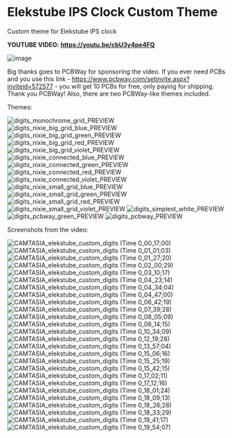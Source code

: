 # Elekstube IPS Clock Custom Theme
Custom theme for Elekstube IPS clock

**YOUTUBE VIDEO: https://youtu.be/cbU3y4pe4FQ**

![image](https://github.com/upiir/elekstube_ips_custom_theme/assets/117754156/58c52f18-3ce1-4793-b83d-40573f6645aa)


Big thanks goes to PCBWay for sponsoring the video. If you ever need PCBs and you use this link - https://www.pcbway.com/setinvite.aspx?inviteid=572577 - you will get 10 PCBs for free, only paying for shipping. Thank you PCBWay! Also, there are two PCBWay-like themes included. 


Themes:

![digits_monochrome_grid_PREVIEW](https://github.com/upiir/elekstube_ips_custom_theme/assets/117754156/36e12546-18da-488a-8509-0d9432a53711)
![digits_nixie_big_grid_blue_PREVIEW](https://github.com/upiir/elekstube_ips_custom_theme/assets/117754156/f1ad9505-b848-4edf-8df3-07d4992880f1)
![digits_nixie_big_grid_green_PREVIEW](https://github.com/upiir/elekstube_ips_custom_theme/assets/117754156/0e2610dd-b597-4b48-ab9e-cc1a038856a1)
![digits_nixie_big_grid_red_PREVIEW](https://github.com/upiir/elekstube_ips_custom_theme/assets/117754156/897fef1b-11b5-4b30-a2bc-b2fd6e6ad2ee)
![digits_nixie_big_grid_violet_PREVIEW](https://github.com/upiir/elekstube_ips_custom_theme/assets/117754156/41e16997-172f-41b8-a61e-67d6c951289b)
![digits_nixie_connected_blue_PREVIEW](https://github.com/upiir/elekstube_ips_custom_theme/assets/117754156/7b74075a-17ee-4e57-8b8e-a50a5707e669)
![digits_nixie_connected_green_PREVIEW](https://github.com/upiir/elekstube_ips_custom_theme/assets/117754156/80f4e76d-bf59-4f6f-bdf1-aac915ced9cf)
![digits_nixie_connected_red_PREVIEW](https://github.com/upiir/elekstube_ips_custom_theme/assets/117754156/d6e425d9-de0d-492b-943f-fa3b8d3e1aaf)
![digits_nixie_connected_violet_PREVIEW](https://github.com/upiir/elekstube_ips_custom_theme/assets/117754156/2c9f6024-7883-4989-b655-86a1d9b0646f)
![digits_nixie_small_grid_blue_PREVIEW](https://github.com/upiir/elekstube_ips_custom_theme/assets/117754156/81bf24e1-6897-46ce-ae8d-953a6d96fa2e)
![digits_nixie_small_grid_green_PREVIEW](https://github.com/upiir/elekstube_ips_custom_theme/assets/117754156/b9d4dc1f-82bc-44be-a0c9-8136fb141463)
![digits_nixie_small_grid_red_PREVIEW](https://github.com/upiir/elekstube_ips_custom_theme/assets/117754156/dc720e2d-3bf5-444e-aa4b-6be9f4ad8fda)
![digits_nixie_small_grid_violet_PREVIEW](https://github.com/upiir/elekstube_ips_custom_theme/assets/117754156/d11b965f-5807-4eb7-8cbe-1b623f8460f8)
![digits_simplest_white_PREVIEW](https://github.com/upiir/elekstube_ips_custom_theme/assets/117754156/a6f63efd-b88e-4db9-9c34-4806d13b11ec)
![digits_pcbway_green_PREVIEW](https://github.com/upiir/elekstube_ips_custom_theme/assets/117754156/909f5624-5309-41dc-b66c-6e46cb0a2474)
![digits_pcbway_PREVIEW](https://github.com/upiir/elekstube_ips_custom_theme/assets/117754156/79cad068-56d0-4c42-b43e-8b966f95f458)





Screenshots from the video:

![CAMTASIA_elekstube_custom_digits (Time 0_00_17;00)](https://github.com/upiir/elekstube_ips_custom_theme/assets/117754156/e2be2aa2-4a3f-44f7-991d-2e3653816ce7)
![CAMTASIA_elekstube_custom_digits (Time 0_01_01;03)](https://github.com/upiir/elekstube_ips_custom_theme/assets/117754156/d5719f48-b190-4a1b-9a90-a4e47526c84b)
![CAMTASIA_elekstube_custom_digits (Time 0_01_27;20)](https://github.com/upiir/elekstube_ips_custom_theme/assets/117754156/ea96522b-0c48-4ef0-93cc-97b1d3f574d1)
![CAMTASIA_elekstube_custom_digits (Time 0_02_00;29)](https://github.com/upiir/elekstube_ips_custom_theme/assets/117754156/6f15df0b-2195-40b8-bee8-c1d0ccf94b0d)
![CAMTASIA_elekstube_custom_digits (Time 0_03_10;17)](https://github.com/upiir/elekstube_ips_custom_theme/assets/117754156/98025b60-7407-49d9-a8cf-c2eaede12c64)
![CAMTASIA_elekstube_custom_digits (Time 0_04_23;14)](https://github.com/upiir/elekstube_ips_custom_theme/assets/117754156/9530ad5d-e1ef-4e5e-bfb4-d6e48ba7b5cb)
![CAMTASIA_elekstube_custom_digits (Time 0_04_34;04)](https://github.com/upiir/elekstube_ips_custom_theme/assets/117754156/b09686ce-69f4-4b5e-9a1b-b21aea0c6791)
![CAMTASIA_elekstube_custom_digits (Time 0_04_47;00)](https://github.com/upiir/elekstube_ips_custom_theme/assets/117754156/92d2d2bb-7f79-4c56-9a17-d5905e9a2b19)
![CAMTASIA_elekstube_custom_digits (Time 0_06_42;19)](https://github.com/upiir/elekstube_ips_custom_theme/assets/117754156/9b581eee-ac78-46ca-a36c-6cf1cc228ad5)
![CAMTASIA_elekstube_custom_digits (Time 0_07_39;28)](https://github.com/upiir/elekstube_ips_custom_theme/assets/117754156/a1a92501-39a5-462b-a639-9e7fca145796)
![CAMTASIA_elekstube_custom_digits (Time 0_08_05;09)](https://github.com/upiir/elekstube_ips_custom_theme/assets/117754156/a2b820d8-7e9a-4f98-a9c9-5ecf48cb9a68)
![CAMTASIA_elekstube_custom_digits (Time 0_08_14;15)](https://github.com/upiir/elekstube_ips_custom_theme/assets/117754156/b9243617-e59a-42d4-b416-70bfcd0fdb22)
![CAMTASIA_elekstube_custom_digits (Time 0_10_34;09)](https://github.com/upiir/elekstube_ips_custom_theme/assets/117754156/7f3d321c-fa88-41eb-ab57-f0fe30b25eac)
![CAMTASIA_elekstube_custom_digits (Time 0_12_19;28)](https://github.com/upiir/elekstube_ips_custom_theme/assets/117754156/47f7b791-ed97-4c05-89bf-57aac548c240)
![CAMTASIA_elekstube_custom_digits (Time 0_13_57;04)](https://github.com/upiir/elekstube_ips_custom_theme/assets/117754156/4867c503-d65b-4e82-9dad-b4370af35581)
![CAMTASIA_elekstube_custom_digits (Time 0_15_06;16)](https://github.com/upiir/elekstube_ips_custom_theme/assets/117754156/4bb345c5-e51c-4f03-af67-cf164850934e)
![CAMTASIA_elekstube_custom_digits (Time 0_15_25;19)](https://github.com/upiir/elekstube_ips_custom_theme/assets/117754156/719af57e-86df-432b-954a-1cd338c74aff)
![CAMTASIA_elekstube_custom_digits (Time 0_15_42;15)](https://github.com/upiir/elekstube_ips_custom_theme/assets/117754156/b72d04c2-451a-4d30-9584-5d076d6ce572)
![CAMTASIA_elekstube_custom_digits (Time 0_17_02;11)](https://github.com/upiir/elekstube_ips_custom_theme/assets/117754156/83ac09cb-5521-4686-b213-e8c19028927b)
![CAMTASIA_elekstube_custom_digits (Time 0_17_12;16)](https://github.com/upiir/elekstube_ips_custom_theme/assets/117754156/7bfb9bd8-c483-4877-9737-dfde621bd1c2)
![CAMTASIA_elekstube_custom_digits (Time 0_18_01;24)](https://github.com/upiir/elekstube_ips_custom_theme/assets/117754156/1179a37e-c333-4183-b1de-992556e5c73f)
![CAMTASIA_elekstube_custom_digits (Time 0_18_09;13)](https://github.com/upiir/elekstube_ips_custom_theme/assets/117754156/dc1a5e6b-22f2-4064-b79b-6cf2dd79f88f)
![CAMTASIA_elekstube_custom_digits (Time 0_18_26;28)](https://github.com/upiir/elekstube_ips_custom_theme/assets/117754156/80cdf557-fc62-4e61-aebc-509accc40309)
![CAMTASIA_elekstube_custom_digits (Time 0_18_33;29)](https://github.com/upiir/elekstube_ips_custom_theme/assets/117754156/98b3c60a-a277-485e-92d6-c63ee9402c6c)
![CAMTASIA_elekstube_custom_digits (Time 0_19_41;17)](https://github.com/upiir/elekstube_ips_custom_theme/assets/117754156/32835721-6be9-4c70-a1d3-739a1bd164a5)
![CAMTASIA_elekstube_custom_digits (Time 0_19_54;07)](https://github.com/upiir/elekstube_ips_custom_theme/assets/117754156/b32cc755-cc42-4ecf-a9f7-5e83ce1cd688)
